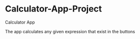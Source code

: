 # Calculator-App-Project
Calculator App

The app calculates any given expression that exist in the buttons
